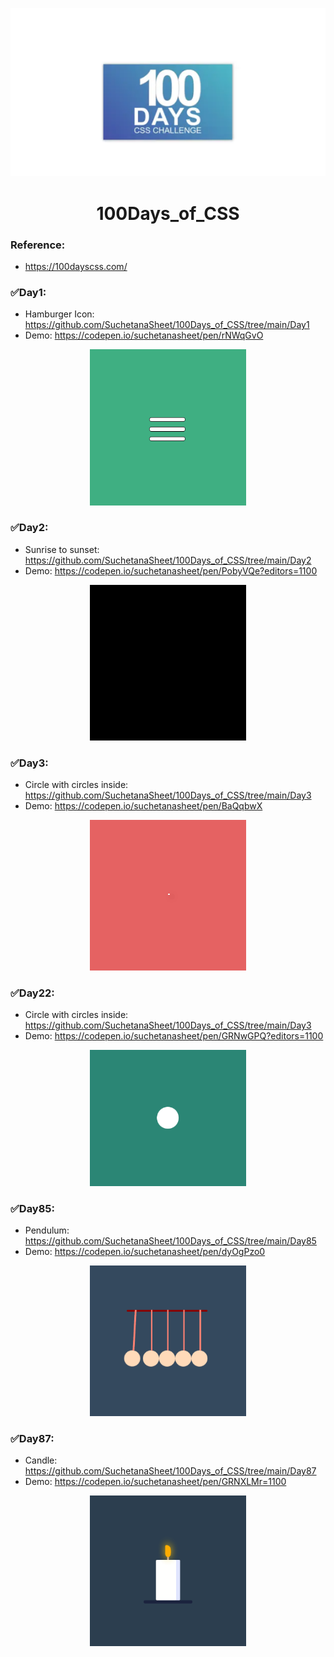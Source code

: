 <p align="center">
 <img src="assets\header.PNG" width="800">
 
 </p>
 <h1 align="center">100Days_of_CSS</h1>

### Reference:
  - https://100dayscss.com/

  ### ✅Day1:
  - Hamburger Icon: https://github.com/SuchetanaSheet/100Days_of_CSS/tree/main/Day1
  - Demo: https://codepen.io/suchetanasheet/pen/rNWqGvO
 <p align="center">
 <img src="assets\Day1.gif" width="250">
 </p>

 ### ✅Day2:
  - Sunrise to sunset: https://github.com/SuchetanaSheet/100Days_of_CSS/tree/main/Day2
  - Demo: https://codepen.io/suchetanasheet/pen/PobyVQe?editors=1100

  <p align="center">
 <img src="assets\Day2.gif" width="250">
 </p>

  ### ✅Day3:
  - Circle with circles inside: https://github.com/SuchetanaSheet/100Days_of_CSS/tree/main/Day3
  - Demo: https://codepen.io/suchetanasheet/pen/BaQqbwX

  <p align="center">
 <img src="assets\Day3.gif" width="250">
 </p>

 ### ✅Day22:
  - Circle with circles inside: https://github.com/SuchetanaSheet/100Days_of_CSS/tree/main/Day3
  - Demo: https://codepen.io/suchetanasheet/pen/GRNwGPQ?editors=1100

  <p align="center">
 <img src="assets\Day22.gif" width="250">
 </p>

  ### ✅Day85:
  - Pendulum: https://github.com/SuchetanaSheet/100Days_of_CSS/tree/main/Day85
  - Demo: https://codepen.io/suchetanasheet/pen/dyOgPzo0

  <p align="center">
 <img src="assets\Day85.gif" width="250">
 </p>

   ### ✅Day87:
  - Candle: https://github.com/SuchetanaSheet/100Days_of_CSS/tree/main/Day87
  - Demo: https://codepen.io/suchetanasheet/pen/GRNXLMr=1100

  <p align="center">
 <img src="assets\Day87.gif" width="250">
 </p>